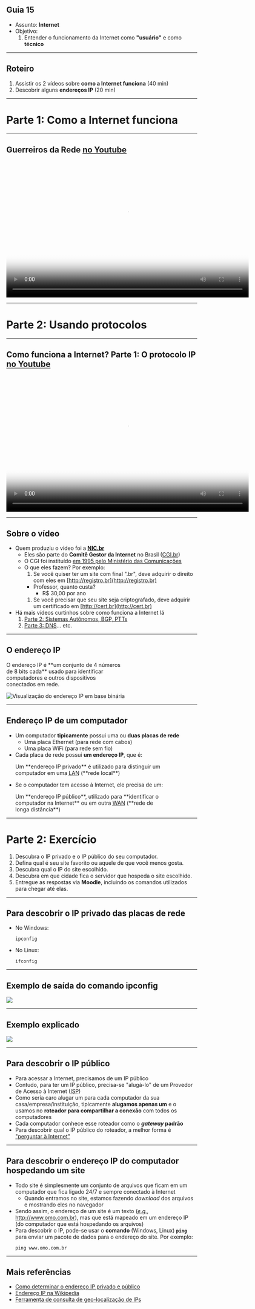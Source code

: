 ## Guia 15

- Assunto: **Internet**
- Objetivo:
  1. Entender o funcionamento da Internet como **"usuário"** e como
**técnico**

---
## Roteiro

1. Assistir os 2 vídeos sobre **como a Internet funciona** (40 min)
1. Descobrir alguns **endereços IP** (20 min)

---
# Parte 1: Como a **Internet** funciona

---
## Guerreiros da Rede [no Youtube](https://www.youtube.com/watch?v=hymzoUpM0K0)

<video width="640" height="360" class="left-aligned" poster="images/poster-video-guerreiros-da-rede.jpg" controls>
  <source src="attachments/guia15/guerreiros-da-rede.mp4" type="video/mp4" />
</video>

---
# Parte 2: Usando protocolos

---
## Como funciona a Internet? Parte 1: O protocolo IP [no Youtube](https://www.youtube.com/watch?v=HNQD0qJ0TC4)

<video width="640" height="360" class="left-aligned" poster="images/poster-video-protocolo-ip.jpg" controls>
  <source src="attachments/guia15/protocolo-ip.mp4" type="video/mp4" />
</video>

---
## Sobre o vídeo

- Quem produziu o vídeo foi a **[NIC.br](http://nic.br/)**
  - Eles são parte do **Comitê Gestor da Internet** no Brasil ([CGI.br](http://cgi.br/))
  - O CGI foi instituído [em 1995 pelo Ministério das Comunicações](http://cgi.br/historicos/#1995)
  - O que eles fazem? Por exemplo:
    1. Se você quiser ter um site com final ".br", deve adquirir o direito com eles em [http://registro.br](http://registro.br)
      - Professor, quanto custa?
        - R$ 30,00 por ano
    1. Se você precisar que seu site seja criptografado, deve adquirir um certificado em [http://cert.br](http://cert.br)
- Há mais vídeos curtinhos sobre como funciona a Internet lá
  1. [Parte 2: Sistemas Autônomos, BGP, PTTs](https://www.youtube.com/watch?v=C5qNAT_j63M)
  1. [Parte 3: DNS](https://www.youtube.com/watch?v=ACGuo26MswI)... etc.

---
## O **endereço IP**

<p class="note" style="width: 63%">
  O endereço IP é **um conjunto de 4 números de 8 bits cada** usado para identificar computadores e outros
  dispositivos conectados em rede.
</p>

![Visualização do endereço IP em base binária](images/ipv4.png)

---
## Endereço IP de um computador

- Um computador **tipicamente** possui uma ou **duas placas de rede**
  - Uma placa Ethernet (para rede com cabos)
  - Uma placa WiFi (para rede sem fio)
- Cada placa de rede possui **um endereço IP**, que é:
  <p class="note" style="width: 80%;">
    Um **endereço IP privado** é utilizado para distinguir
    um computador em uma <abbr title="Local Area Network">LAN</abbr> (**rede local**)
  </p>
- Se o computador tem acesso à Internet, ele precisa de um:
  <p class="note" style="width: 80%;">
    Um **endereço IP público**, utilizado para **identificar o computador na Internet** ou em
    outra <abbr title="Wide Area Network">WAN</abbr> (**rede de longa distância**)
  </p>

---
# Parte 2: Exercício

1. Descubra o IP privado e o IP público do seu computador.
1. Defina qual é seu site favorito ou aquele de que você menos gosta.
1. Descubra qual o IP do site escolhido.
1. Descubra em que cidade fica o servidor que hospeda o site escolhido.
1. Entregue as respostas via **Moodle**, incluindo os comandos
   utilizados para chegar até elas.

---
## Para descobrir o IP privado das placas de rede

- No Windows:
  ```
  ipconfig
  ```
- No Linux:
  ```
  ifconfig
  ```

---
## Exemplo de saída do comando **ipconfig**

![](images/saida-ipconfig.png)

---
## Exemplo explicado

![](images/saida-ipconfig-anotada.png)

---
## Para descobrir o IP público

- Para acessar a Internet, precisamos de um IP público
- Contudo, para ter um IP público, precisa-se "alugá-lo" de um Provedor de Acesso à Internet (<abbr title="Internet Service Provider">ISP</abbr>)
- Como seria caro alugar um para cada computador da sua casa/empresa/instituição, tipicamente **alugamos apenas um**
  e o usamos no **roteador para compartilhar a conexão** com todos os computadores
- Cada computador conhece esse roteador como o **_gateway_ padrão**
- Para descobrir qual o IP público do roteador, a melhor forma é ["perguntar à Internet"](http://www.google.com.br/search?hl=pt-BR&q=qual+%C3%A9+meu+endere%C3%A7o+IP&meta=)

---
## Para descobrir o endereço IP do computador hospedando um site

- Todo site é simplesmente um conjunto de arquivos que ficam
  em um computador que fica ligado 24/7 e sempre conectado à Internet
  - Quando entramos no site, estamos fazendo _download_ dos arquivos e
    mostrando eles no navegador
- Sendo assim, o endereço de um site é um texto
  (<abbr title="por exemplo">_e.g._</abbr>, http://www.omo.com.br),
  mas que está mapeado em um endereço IP (do computador que está
  hospedando os arquivos)
- Para descobrir o IP, pode-se usar o **comando** (Windows, Linux) **`ping`**
  para enviar um pacote de dados para o endereço do site. Por exemplo:
  ```
  ping www.omo.com.br
  ```  


---
## Mais referências

- [Como determinar o endereço IP privado e público](http://www.howtogeek.com/117371/how-to-find-your-computers-private-public-ip-addresses/)
- [Endereço IP na Wikipedia](http://pt.wikipedia.org/wiki/Endere%C3%A7o_IP)
- [Ferramenta de consulta de geo-localização de IPs](http://www.geoiptool.com/)
